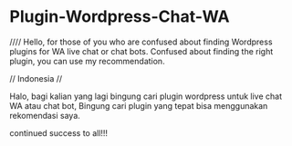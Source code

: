 # Plugin-Wordpress-Chat-WA
////
Hello, for those of you who are confused about finding Wordpress plugins for WA live chat or chat bots.
 Confused about finding the right plugin, you can use my recommendation.

// Indonesia //

Halo, bagi kalian yang lagi bingung cari plugin wordpress untuk live chat WA atau chat bot, 
 Bingung cari plugin yang tepat bisa menggunakan rekomendasi saya.

continued success to all!!!
